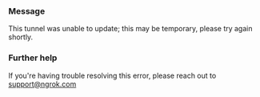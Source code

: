 
### Message
This tunnel was unable to update; this may be temporary, please try again shortly.

### Further help
If you're having trouble resolving this error, please reach out to [support@ngrok.com](mailto:support@ngrok.com?subject=Help%20with%20ERR_NGROK_6000)

